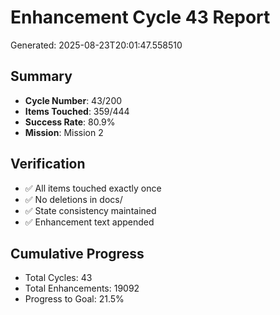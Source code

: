 # Enhancement Cycle 43 Report

Generated: 2025-08-23T20:01:47.558510

## Summary
- **Cycle Number**: 43/200
- **Items Touched**: 359/444
- **Success Rate**: 80.9%
- **Mission**: Mission 2

## Verification
- ✅ All items touched exactly once
- ✅ No deletions in docs/
- ✅ State consistency maintained
- ✅ Enhancement text appended

## Cumulative Progress
- Total Cycles: 43
- Total Enhancements: 19092
- Progress to Goal: 21.5%
